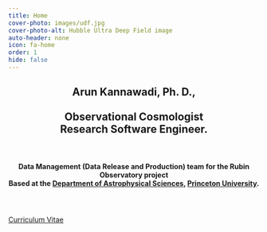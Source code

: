 ```yaml
---
title: Home
cover-photo: images/udf.jpg
cover-photo-alt: Hubble Ultra Deep Field image
auto-header: none
icon: fa-home
order: 1
hide: false
---
```


<header>
  <h2 class="alt">
    <strong>Arun Kannawadi</strong>, Ph. D.,
    <br><br>
    Observational Cosmologist <br> Research Software Engineer.
  </h2><br>
  <h4>Data Management (Data Release and Production) team for the Rubin Observatory project <br> Based at the <a href="https://web.astro.princeton.edu/people/arun-kannawadi">Department of Astrophysical Sciences</a>, <a href="https://www.princeton.edu/">Princeton University</a>.</h4>
</header>

<footer>
  <a href="#portfolio" class="button scrolly">Curriculum Vitae</a>
</footer>
